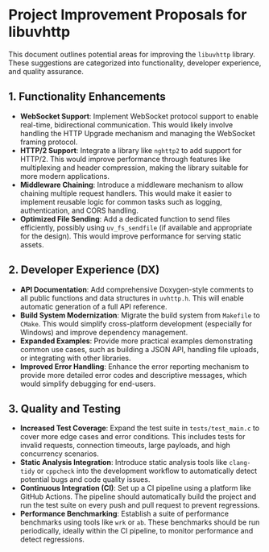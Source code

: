 # Project Improvement Proposals for libuvhttp

This document outlines potential areas for improving the `libuvhttp` library. These suggestions are categorized into functionality, developer experience, and quality assurance.

## 1. Functionality Enhancements

*   **WebSocket Support**: Implement WebSocket protocol support to enable real-time, bidirectional communication. This would likely involve handling the HTTP Upgrade mechanism and managing the WebSocket framing protocol.
*   **HTTP/2 Support**: Integrate a library like `nghttp2` to add support for HTTP/2. This would improve performance through features like multiplexing and header compression, making the library suitable for more modern applications.
*   **Middleware Chaining**: Introduce a middleware mechanism to allow chaining multiple request handlers. This would make it easier to implement reusable logic for common tasks such as logging, authentication, and CORS handling.
*   **Optimized File Sending**: Add a dedicated function to send files efficiently, possibly using `uv_fs_sendfile` (if available and appropriate for the design). This would improve performance for serving static assets.

## 2. Developer Experience (DX)

*   **API Documentation**: Add comprehensive Doxygen-style comments to all public functions and data structures in `uvhttp.h`. This will enable automatic generation of a full API reference.
*   **Build System Modernization**: Migrate the build system from `Makefile` to `CMake`. This would simplify cross-platform development (especially for Windows) and improve dependency management.
*   **Expanded Examples**: Provide more practical examples demonstrating common use cases, such as building a JSON API, handling file uploads, or integrating with other libraries.
*   **Improved Error Handling**: Enhance the error reporting mechanism to provide more detailed error codes and descriptive messages, which would simplify debugging for end-users.

## 3. Quality and Testing

*   **Increased Test Coverage**: Expand the test suite in `tests/test_main.c` to cover more edge cases and error conditions. This includes tests for invalid requests, connection timeouts, large payloads, and high concurrency scenarios.
*   **Static Analysis Integration**: Introduce static analysis tools like `clang-tidy` or `cppcheck` into the development workflow to automatically detect potential bugs and code quality issues.
*   **Continuous Integration (CI)**: Set up a CI pipeline using a platform like GitHub Actions. The pipeline should automatically build the project and run the test suite on every push and pull request to prevent regressions.
*   **Performance Benchmarking**: Establish a suite of performance benchmarks using tools like `wrk` or `ab`. These benchmarks should be run periodically, ideally within the CI pipeline, to monitor performance and detect regressions.
